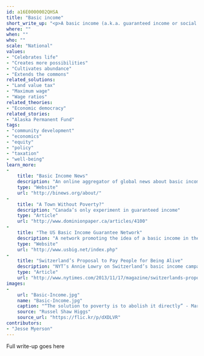 ```yaml
---
id: a16E0000002QHSA
title: "Basic income"
short_write_up: "<p>A basic income (a.k.a. guaranteed income or social wage) is a policy that’s useful for furthering so many critical projects that it is often called a “non-reformist reform.” Were the government to distribute an unconditional income sufficient for subsistence to every permanent resident, it would mitigate poverty, empower women, increase workers’ leverage in labor conflicts, provide people with the resources they need to participate in political and cultural life, and counteract the ecologically disastrous market imperative to incessantly extract, produce, and consume. Though this measure may sound idealistic, we know it can work: among other examples around the globe, Alaskans receive a small, variable guaranteed income.</p>"
where: ""
when: ""
who: ""
scale: "National"
values:
- "Celebrates life"
- "Creates more possibilities"
- "Cultivates abundance"
- "Extends the commons"
related_solutions:
- "Land value tax"
- "Maximum wage"
- "Wage ratios"
related_theories:
- "Economic democracy"
related_stories:
- "Alaska Permanent Fund"
tags:
- "community development"
- "economics"
- "equity"
- "policy"
- "taxation"
- "well-being"
learn_more:
-
    title: "Basic Income News"
    description: "An online aggregator of global news about basic income"
    type: "Website"
    url: "http://binews.org/about/"
-
    title: "A Town Without Poverty?"
    description: "Canada’s only experiment in guaranteed income"
    type: "Article"
    url: "http://www.dominionpaper.ca/articles/4100"
-
    title: "The US Basic Income Guarantee Network"
    description: "A network promoting the idea of a basic income in the US"
    type: "Website"
    url: "http://www.usbig.net/index.php"
-
    title: "Switzerland’s Proposal to Pay People for Being Alive"
    description: "NYT’s Annie Lowry on Switzerland’s basic income campaign"
    type: "Article"
    url: "http://www.nytimes.com/2013/11/17/magazine/switzerlands-proposal-to-pay-people-for-being-alive.html?pagewanted=all&_r=0"
images:
-
    url: "Basic-Income.jpg"
    name: "Basic-Income.jpg"
    caption: "“The solution to poverty is to abolish it directly” - Martin Luther King, Jr."
    source: "Russel Shaw Higgs"
    source_url: "https://flic.kr/p/dXDLVR"
contributors:
- "Jesse Myerson"
---
```

Full write-up goes here

